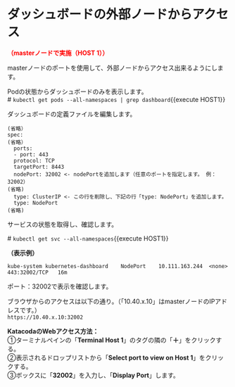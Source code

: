 # ダッシュボードの外部ノードからアクセス
**<span style="color: red; ">（masterノードで実施（HOST 1））</span>**  

masterノードのポートを使用して、外部ノードからアクセス出来るようにします。  

Podの状態からダッシュボードのみを表示します。  
\# `kubectl get pods --all-namespaces | grep dashboard`{{execute HOST1}}  

ダッシュボードの定義ファイルを編集します。  

```
(省略）
spec:
(省略）
  ports:
  - port: 443
  protocol: TCP
  targetPort: 8443
  nodePort: 32002 <- nodePortを追加します（任意のポートを指定します。 例：32002）
(省略)
  type: ClusterIP <- この行を削除し、下記の行「type: NodePort」を追加します。
  type: NodePort
(省略)
```  
サービスの状態を取得し、確認します。  

\# `kubectl get svc --all-namespaces`{{execute HOST1}}  

**（表示例）**
```
kube-system kubernetes-dashboard    NodePort    10.111.163.244  <none>      443:32002/TCP   16m
```
ポート：32002で表示を確認します。  

ブラウザからのアクセスは以下の通り。（「10.40.x.10」はmasterノードのIPアドレスです。）  
`https://10.40.x.10:32002`  

**KatacodaのWebアクセス方法：**  
①ターミナルペインの「**Terminal Host 1**」のタグの隣の「**＋**」をクリックする。  
②表示されるドロップリストから「**Select port to view on Host 1**」をクリックする。  
③ボックスに「**32002**」を入力し、「**Display Port**」します。  

